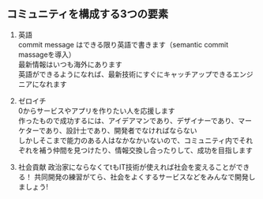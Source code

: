 ## コミュニティを構成する3つの要素

1. 英語  
  commit message はできる限り英語で書きます（semantic commit massageを導入）  
  最新情報はいつも海外にあります  
  英語ができるようになれば、最新技術にすぐにキャッチアップできるエンジニアになれます


2. ゼロイチ  
  0からサービスやアプリを作りたい人を応援します  
  作ったもので成功するには、アイデアマンであり、デザイナーであり、マーケターであり、設計士であり、開発者でなければならない  
  しかしそこまで能力のある人はなかなかいないので、コミュニティ内でそれぞれを補う仲間を見つけたり、情報交換し合ったりして、成功を目指します
  

3. 社会貢献
  政治家にならなくてtもIT技術が使えれば社会を変えることができる！
  共同開発の練習がてら、社会をよくするサービスなどをみんなで開発しましょう!
